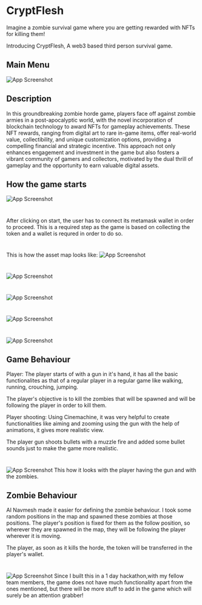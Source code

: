 
# CryptFlesh

Imagine a zombie survival game where you are getting rewarded with NFTs for killing them!

Introducing CryptFlesh, A web3 based third person survival game.


## Main Menu

![App Screenshot](https://github.com/DakshKulkarni/FPS-shooter1/assets/115560064/174e6ebf-1c57-429d-993a-267ac94f33d0)



## Description 

In this groundbreaking zombie horde game, players face off against zombie armies in a post-apocalyptic world, with the novel incorporation of blockchain technology to award NFTs for gameplay achievements. These NFT rewards, ranging from digital art to rare in-game items, offer real-world value, collectibility, and unique customization options, providing a compelling financial and strategic incentive. This approach not only enhances engagement and investment in the game but also fosters a vibrant community of gamers and collectors, motivated by the dual thrill of gameplay and the opportunity to earn valuable digital assets.
## How the game starts
![App Screenshot](https://github.com/DakshKulkarni/FPS-shooter1/assets/115560064/1516742a-e511-40d1-9b95-d58388b5663d)
#
After clicking on start, the user has to connect its metamask wallet in order to proceed. This is a required step as the game is based on collecting the token and a wallet is requred in order to do so.
#
This is how the asset map looks like:
![App Screenshot](https://github.com/DakshKulkarni/FPS-shooter1/assets/115560064/e334040b-7a6b-4a2d-9ebe-1c6ca8f2fedd)
#
![App Screenshot](https://github.com/DakshKulkarni/FPS-shooter1/assets/115560064/3f42fcd5-e414-43c5-bda1-57a2b086a62b)
#
![App Screenshot](https://github.com/DakshKulkarni/FPS-shooter1/assets/115560064/f8e51e3d-b943-433a-97ac-792025db5d77)
#
![App Screenshot](https://github.com/DakshKulkarni/FPS-shooter1/assets/115560064/5ff6c2a0-0daa-4fe7-b858-41e5d8205d54)
#
![App Screenshot](https://github.com/DakshKulkarni/FPS-shooter1/assets/115560064/786b4f03-6c83-4133-a487-75c867806596)
## Game Behaviour
Player: The player starts of with a gun in it's hand, it has all the basic functionalites as that of a regular player in a regular game like walking, running, crouching, jumping.

The player's objective is to kill the zombies that will be spawned and will be following the player in order to kill them.

Player shooting: Using Cinemachine, it was very helpful to create functionalities like aiming and zooming using the gun with the help of animations, it gives more realistic view.

The player gun shoots bullets with a muzzle fire and added some bullet sounds just to make the game more realistic.
#
![App Screenshot](https://github.com/DakshKulkarni/FPS-shooter1/assets/115560064/afbb9b4c-c2f9-46ec-a616-968de045b490)
This how it looks with the player having the gun and with the zombies.
## Zombie Behaviour
AI Navmesh made it easier for defining the zombie behaviour. I took some random positions in the map and spawned these zombies at those positions. The player's position is fixed for them as the follow position, so wherever they are spawned in the map, they will be following the player wherever it is moving.

The player, as soon as it kills the horde, the token will be transferred in the player's wallet.
#
![App Screenshot](https://github.com/DakshKulkarni/FPS-shooter1/assets/115560064/ca4e76df-6292-4cba-9aa0-a1a4bb10ac35)
Since I built this in a 1 day hackathon,with my fellow team members, the game does not have much functionality apart from the ones mentioned, but there will be more stuff to add in the game which will surely be an attention grabber! 
